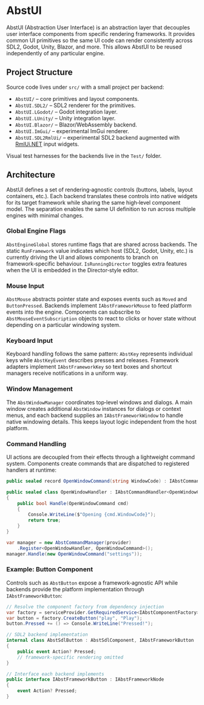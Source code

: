 # AbstUI

AbstUI (Abstraction User Interface) is an abstraction layer that decouples user interface
components from specific rendering frameworks. It provides common UI primitives so the same
UI code can render consistently across SDL2, Godot, Unity, Blazor, and more. This allows
AbstUI to be reused independently of any particular engine.

## Project Structure

Source code lives under `src/` with a small project per backend:

- `AbstUI/` – core primitives and layout components.
- `AbstUI.SDL2/` – SDL2 renderer for the primitives.
- `AbstUI.LGodot/` – Godot integration layer.
- `AbstUI.LUnity/` – Unity integration layer.
- `AbstUI.Blazor/` – Blazor/WebAssembly backend.
- `AbstUI.ImGui/` – experimental ImGui renderer.
- `AbstUI.SDL2RmlUi/` – experimental SDL2 backend augmented with [RmlUi.NET](https://www.nuget.org/packages/RmlUi.NET) input widgets.

Visual test harnesses for the backends live in the `Test/` folder.

## Architecture

AbstUI defines a set of rendering‑agnostic controls (buttons, labels, layout containers, etc.).
Each backend translates these controls into native widgets for its target framework while
sharing the same high‑level component model. The separation enables the same UI definition to
run across multiple engines with minimal changes.

### Global Engine Flags

`AbstEngineGlobal` stores runtime flags that are shared across backends. The
static `RunFramework` value indicates which host (SDL2, Godot, Unity, etc.) is
currently driving the UI and allows components to branch on framework‑specific
behaviour. `IsRunningDirector` toggles extra features when the UI is embedded in
the Director‑style editor.

### Mouse Input

`AbstMouse` abstracts pointer state and exposes events such as `Moved` and
`ButtonPressed`. Backends implement `IAbstFrameworkMouse` to feed platform
events into the engine. Components can subscribe to `AbstMouseEventSubscription`
objects to react to clicks or hover state without depending on a particular
windowing system.

### Keyboard Input

Keyboard handling follows the same pattern: `AbstKey` represents individual
keys while `AbstKeyEvent` describes presses and releases. Framework adapters
implement `IAbstFrameworkKey` so text boxes and shortcut managers receive
notifications in a uniform way.

### Window Management

The `AbstWindowManager` coordinates top‑level windows and dialogs. A main window
creates additional `AbstWindow` instances for dialogs or context menus, and
each backend supplies an `IAbstFrameworkWindow` to handle native windowing
details. This keeps layout logic independent from the host platform.

### Command Handling

UI actions are decoupled from their effects through a lightweight command system. Components
create commands that are dispatched to registered handlers at runtime:

```csharp
public sealed record OpenWindowCommand(string WindowCode) : IAbstCommand;

public sealed class OpenWindowHandler : IAbstCommandHandler<OpenWindowCommand>
{
    public bool Handle(OpenWindowCommand cmd)
    {
        Console.WriteLine($"Opening {cmd.WindowCode}");
        return true;
    }
}

var manager = new AbstCommandManager(provider)
    .Register<OpenWindowHandler, OpenWindowCommand>();
manager.Handle(new OpenWindowCommand("settings"));
```

### Example: Button Component

Controls such as `AbstButton` expose a framework‑agnostic API while backends
provide the platform implementation through `IAbstFrameworkButton`:

```csharp
// Resolve the component factory from dependency injection
var factory = serviceProvider.GetRequiredService<IAbstComponentFactory>();
var button = factory.CreateButton("play", "Play");
button.Pressed += () => Console.WriteLine("Pressed!");

// SDL2 backend implementation
internal class AbstSdlButton : AbstSdlComponent, IAbstFrameworkButton
{
    public event Action? Pressed;
    // framework-specific rendering omitted
}

// Interface each backend implements
public interface IAbstFrameworkButton : IAbstFrameworkNode
{
    event Action? Pressed;
}
```
